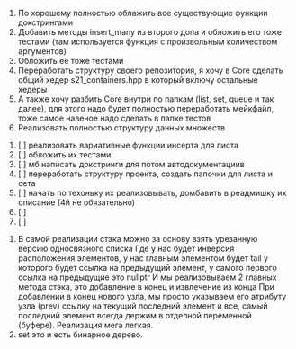 <!-- TODO -->
1. По хорошему полностью облажить все существующие функции докстрингами
2. Добавить методы insert_many из второго допа и обложить его тоже тестами (там используется функция с произвольным количеством аргументов)
3. Обложить ее тоже тестами
4. Переработать структуру своего репозитория, я хочу в Core сделать общий хедер s21_containers.hpp
в который включу остальные хедеры
5. А также хочу разбить Core внутри по папкам (list, set, queue и так далее), для этого надо будет
полностью переработать мейкфайл, тоже самое навеное надо сделать в папке тестов
6. Реализовать полностью структуру данных множеств

<!-- ТЕХНИЧЕСКАЯ ЗАДАЧА -->
1. [ ] реализовать вариативные функции инсерта для листа
2. [ ] обложить их тестами
3. [ ] мб написать докстринги для потом автодокументациив
4. [ ] переработать структуру проекта, создать папочки для листа и сета
5. [ ] начать по техоньку их реализовывать, домбавить в реадмишку их описание (4й не обязательно)
6. [ ] 
7. [ ] 


<!-- NOTE -->
1. В самой реализации стэка можно за основу взять урезанную версию односвязного списка
Где у нас будет инверсия расположения элементов, у нас главным элементом будет tail у которого
будет ссылка на предыдущий элемент, у самого первого ссылка на предыдущие это nullptr
И мы реализовываем 2 главных метода стэка, это добавление в конец и извлечение из конца
При добавлении в конец нового узла, мы просто указываем его атрибуту узла (prev) ссылку на текущий
последний элемент и все, самый последний элемент всегда держим в отделной переменной (буфере). 
Реализация мега легкая.
2. set это и есть бинарное дерево. 